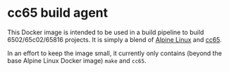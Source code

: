 # cc65 build agent

This Docker image is intended to be used in a build pipeline to build
6502/65c02/65816 projects.  It is simply a blend of
[Alpine Linux](https://alpinelinux.org/) and
[cc65](http://cc65.github.io/cc65/).

In an effort to keep the image small, it currently only contains (beyond the base Alpine Linux Docker image) `make` and `cc65`.
